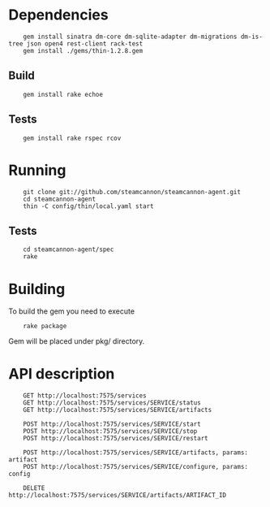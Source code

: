Dependencies
============

        gem install sinatra dm-core dm-sqlite-adapter dm-migrations dm-is-tree json open4 rest-client rack-test
        gem install ./gems/thin-1.2.8.gem

Build
-----

        gem install rake echoe

Tests
-----

        gem install rake rspec rcov

Running
=======

        git clone git://github.com/steamcannon/steamcannon-agent.git
        cd steamcannon-agent
        thin -C config/thin/local.yaml start

Tests
-----

        cd steamcannon-agent/spec
        rake

Building
========

To build the gem you need to execute

        rake package

Gem will be placed under pkg/ directory.

API description
===============

        GET http://localhost:7575/services
        GET http://localhost:7575/services/SERVICE/status
        GET http://localhost:7575/services/SERVICE/artifacts

        POST http://localhost:7575/services/SERVICE/start
        POST http://localhost:7575/services/SERVICE/stop
        POST http://localhost:7575/services/SERVICE/restart

        POST http://localhost:7575/services/SERVICE/artifacts, params: artifact
        POST http://localhost:7575/services/SERVICE/configure, params: config

        DELETE http://localhost:7575/services/SERVICE/artifacts/ARTIFACT_ID

